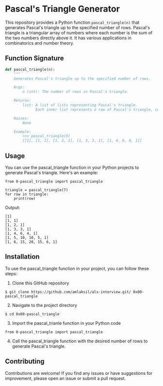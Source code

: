 # Pascal's Triangle Generator

This repository provides a Python function `pascal_triangle(n)` that generates Pascal's triangle up to the specified number of rows. Pascal's triangle is a triangular array of numbers where each number is the sum of the two numbers directly above it. It has various applications in combinatorics and number theory.

## Function Signature

```python
def pascal_triangle(n):
    """
    Generates Pascal's triangle up to the specified number of rows.

    Args:
        n (int): The number of rows in Pascal's triangle.

    Returns:
        list: A list of lists representing Pascal's triangle.
              Each inner list represents a row of Pascal's triangle, containing the entries.

    Raises:
        None

    Example:
        >>> pascal_triangle(5)
        [[1], [1, 1], [1, 2, 1], [1, 3, 3, 1], [1, 4, 6, 4, 1]]
```

## Usage
You can use the pascal_triangle function in your Python projects to generate Pascal's triangle. Here's an example:
```
from 0-pascal_triangle import pascal_triangle

triangle = pascal_triangle(7)
for row in triangle:
    print(row)
```
Output:
```
[1]
[1, 1]
[1, 2, 1]
[1, 3, 3, 1]
[1, 4, 6, 4, 1]
[1, 5, 10, 10, 5, 1]
[1, 6, 15, 20, 15, 6, 1]
```

## Installation
To use the pascal_triangle function in your project, you can follow these steps:
1. Clone this GitHub repository
```
$ git clone https://github.com/amlaksil/alx-interview.git/ 0x00-pascal_triangle
```

2. Navigate to the project directory
```
$ cd 0x00-pascal_triangle
```

3. Import the pascal_trianle function in your Python code
```
from 0-pascal_triangle import pascal_triangle
```

4. Call the pascal_triangle function with the desired number of rows to generate Pascal's triangle.

## Contributing
Contributions are welcome! If you find any issues or have suggestions for improvement, please open an issue or submit a pull request.                                                                                                                                  

